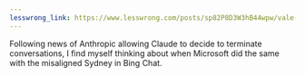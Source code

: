 ```yaml
---
lesswrong_link: https://www.lesswrong.com/posts/sp82P8D3W3hB44wpw/vale-s-shortform?commentId=D4bjhyDvr2MHKtD9m
---
```


Following news of Anthropic allowing Claude to decide to terminate conversations, I find myself thinking about when Microsoft did the same with the misaligned Sydney in Bing Chat.
